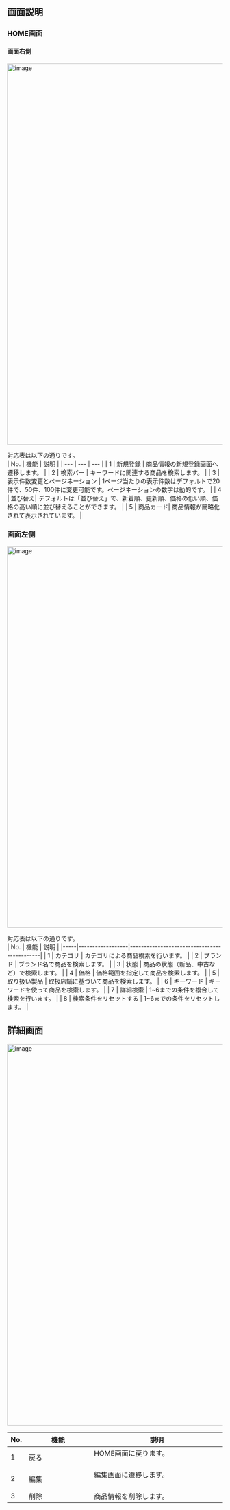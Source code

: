 

## 画面説明

### HOME画面

#### 画面右側
<img width="889" alt="image" src="https://github.com/yuuki-katou/inventory_management_app_front/assets/142807995/155b76d7-3492-4dc4-bbe9-37361adb6abf">

対応表は以下の通りです。<br>
| No. | 機能 | 説明 |
| --- | --- | --- |
| 1 | 新規登録 | 商品情報の新規登録画面へ遷移します。 |
| 2 | 検索バー | キーワードに関連する商品を検索します。 |
| 3 | 表示件数変更とページネーション | 1ページ当たりの表示件数はデフォルトで20件で、50件、100件に変更可能です。ページネーションの数字は動的です。 |
| 4 | 並び替え| デフォルトは「並び替え」で、新着順、更新順、価格の低い順、価格の高い順に並び替えることができます。 |
| 5 | 商品カード| 商品情報が簡略化されて表示されています。 |


### 画面左側
<img width="889" alt="image" src="https://github.com/yuuki-katou/inventory_management_app_front/assets/142807995/ec42ba44-8e21-4db3-a3bd-c4699cf6ed88">

対応表は以下の通りです。<br>
| No. | 機能             | 説明                                         |
|-----|------------------|---------------------------------------------|
| 1   | カテゴリ         | カテゴリによる商品検索を行います。          |
| 2   | ブランド         | ブランド名で商品を検索します。              |
| 3   | 状態             | 商品の状態（新品、中古など）で検索します。   |
| 4   | 価格             | 価格範囲を指定して商品を検索します。        |
| 5   | 取り扱い製品     | 取扱店舗に基づいて商品を検索します。        |
| 6   | キーワード       | キーワードを使って商品を検索します。        |
| 7   | 詳細検索         | 1~6までの条件を複合して検索を行います。     |
| 8   | 検索条件をリセットする | 1~6までの条件をリセットします。            |

## 詳細画面
<img width="889" alt="image" src="https://github.com/yuuki-katou/inventory_management_app_front/assets/142807995/36d14090-d60c-4d76-af62-468966e292d8">

| No. | 機能             | 説明                                         |
|-----|------------------|---------------------------------------------|
| 1   | 戻る        　　　| HOME画面に戻ります。    　　　　　　　　       |
| 2   | 編集     　　　　 | 編集画面に遷移します。  　　　　　　　　　　　  |
| 3   | 削除　　　　　　　 | 商品情報を削除します。　　　　　　　　　　　　  |



